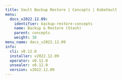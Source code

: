 ```yaml
---
title: Vault Backup Restore | Concepts | KubeVault
menu:
  docs_v2022.12.09:
    identifier: backup-restore-concepts
    name: Backup & Restore (Stash)
    parent: concepts
    weight: 30
menu_name: docs_v2022.12.09
info:
  cli: v0.12.0
  installer: v2022.12.09
  operator: v0.12.0
  unsealer: v0.12.0
  version: v2022.12.09
---
```


